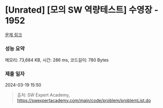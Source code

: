 # [Unrated] [모의 SW 역량테스트] 수영장 - 1952 

[문제 링크](https://swexpertacademy.com/main/code/problem/problemDetail.do?contestProbId=AV5PpFQaAQMDFAUq) 

### 성능 요약

메모리: 73,684 KB, 시간: 286 ms, 코드길이: 780 Bytes

### 제출 일자

2024-03-19 15:50



> 출처: SW Expert Academy, https://swexpertacademy.com/main/code/problem/problemList.do